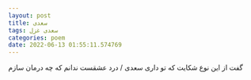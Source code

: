 ```yaml
---
layout: post
title: سعدی
tags: سعدی غزل
categories: poem
date: 2022-06-13 01:55:11.574769
---
```


گفت از این نوع شکایت که تو داری سعدی / درد عشقست ندانم که چه درمان سازم